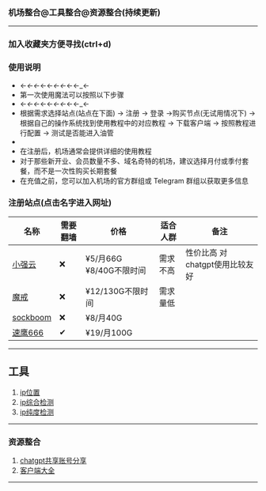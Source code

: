 ###  机场整合@工具整合@资源整合(持续更新)

---
### 加入收藏夹方便寻找(ctrl+d)

### 使用说明 

* ←_←←_←←_←←_←←_←
* 第一次使用魔法可以按照以下步骤
* ←_←←_←←_←←_←←_←
* 根据需求选择站点(站点在下面) -> 注册 -> 登录 ->购买节点(无试用情况下) -> 根据自己的操作系统找到使用教程中的对应教程 -> 下载客户端 -> 按照教程进行配置 -> 测试是否能进入油管
* 
* 在注册后，机场通常会提供详细的使用教程
* 对于那些新开业、会员数量不多、域名奇特的机场，建议选择月付或季付套餐，而不是一次性购买长期套餐
* 在充值之前，您可以加入机场的官方群组或 Telegram 群组以获取更多信息

###  注册站点(点击名字进入网址) 

| 名称                                                         |  需要翻墙 |         价格       | 适合人群                              | 备注                                                         |
| ------------------------------------------------------------ |  ------  | -------------------| -------------------------------------| ------------------------------------------------------------ |
| [小强云](https://xqcloud.net/#/register?code=S6oYy5HW)       |   ❌     | ¥5/月66G   ¥8/40G不限时间     | 需求不高                          |  性价比高 对chatgpt使用比较友好                                    |
| [魔戒](https://www.mojie.cyou/#/register?code=p9b5lORq)      |  ❌      | ¥12/130G不限时间    | 需求量低                               |                           |
| [sockboom](https://sockboom.shop/auth/register?affid=726230) |  ❌      | ¥8/月40G           |                                       |                            |
| [速鹰666](https://suying00.com/auth/register?code=J6nm)      |  ✔      | ¥19/月100G           |                                       |                            |
---

## 工具

1.  [ip位置](https://www.expressvpn.com/what-is-my-ip)
2.  [ip综合检测](https://whoer.net/zh)
3.  [ip纯度检测](https://scamalytics.com/ip)

---


### 资源整合

1. [chatgpt共享账号分享](https://www.terobox.com/)
2. [客户端大全](https://wiki.kache.moe/2019/12/17/%E6%95%99%E7%A8%8B%E6%B1%87%E6%80%BB/)


---

